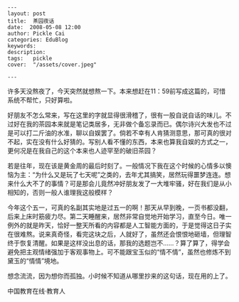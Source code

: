 
    ---
    layout: post  
    title:  茶园夜话  
    date:  2008-05-08 12:00  
    author: Pickle Cai  
    categories: EduBlog  
    keywords: 
    description:   
    tags:	pickle   
    cover:  "/assets/cover.jpeg"  

    ---  
    
许多天没熬夜了，今天突然就想熬一下。本来想赶在11：59前写成这篇的，可惜系统不帮忙，只好算啦。



好朋友不怎么常来，写在这里的字就显得很滑稽了，很有一股自说自话的味儿。不过好在我的茶园本来就是笔记类居多，无非做个备忘录而已。偶尔诗兴大发也不过是可以打二斤油的水准，聊以自娱罢了。倘若不幸有人肯猜测意思，那可真的很对不起，实在没有什么好猜的。写别人看不懂的东西，本来也算我自娱的方式之一，更何况是在我自己的这个本来也人迹罕至的破旧茶园？



若是往年，现在该是黄金周的最后时刻了。一般情况下我在这个时候的心情多以懊恼为主：“为什么又是玩了七天呢”之类的，去年尤其搞笑，居然玩得噩梦连连。想来什么大不了的事情？可是那会儿竟然冲好朋友发了一大堆牢骚，好在我们是从小相知的，否则一般人谁理我这般模样？



今年这个五一，可真的名副其实地是过五一的啊！那天从早到晚，一页书都没翻，后来上床时筋疲力尽。第二天睡醒来，居然非常自觉地开始学习，直至今日。唯一例外的就是昨天，恰好一整天所看的内容都是人工智能方面的，于是觉得这日子实在很难熬。说来真奇怪，看完这块之后，人就好了，虽然还会恨恨地砸墙，但理智终于恢复清醒。如果是这样没出息的话，那我的选题岂不……？算了算了，得学会避免把主观情绪强加于客观事物上。可不能跟宝玉似的“情不情”，虽然也修炼不到黛玉的“情情”境地。



想念流流，因为想你而孤独。小时候不知道从哪里抄来的这句话，现在用的上了。



		    
 中国教育在线·教育人

